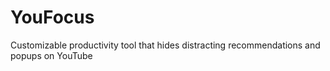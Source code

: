 # YouFocus
Customizable productivity tool that hides distracting recommendations and popups on YouTube
